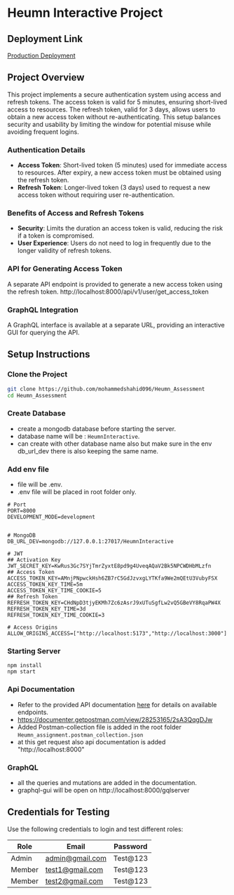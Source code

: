 # Heumn Interactive Project

## Deployment Link

[Production Deployment](http://your-deployment-link.com)

## Project Overview

This project implements a secure authentication system using access and refresh tokens. The access token is valid for 5 minutes, ensuring short-lived access to resources. The refresh token, valid for 3 days, allows users to obtain a new access token without re-authenticating. This setup balances security and usability by limiting the window for potential misuse while avoiding frequent logins.

### Authentication Details

- **Access Token**: Short-lived token (5 minutes) used for immediate access to resources. After expiry, a new access token must be obtained using the refresh token.
- **Refresh Token**: Longer-lived token (3 days) used to request a new access token without requiring user re-authentication.

### Benefits of Access and Refresh Tokens

- **Security**: Limits the duration an access token is valid, reducing the risk if a token is compromised.
- **User Experience**: Users do not need to log in frequently due to the longer validity of refresh tokens.

### API for Generating Access Token

A separate API endpoint is provided to generate a new access token using the refresh token.
http://localhost:8000/api/v1/user/get_access_token

### GraphQL Integration

A GraphQL interface is available at a separate URL, providing an interactive GUI for querying the API.

## Setup Instructions

### Clone the Project

```bash
git clone https://github.com/mohammedshahid096/Heumn_Assessment
cd Heumn_Assessment
```

### Create Database

- create a mongodb database before starting the server.
- database name will be : `HeumnInteractive`.
- can create with other database name also but make sure in the env db_url_dev there is also keeping the same name.

### Add env file

- file will be .env.
- .env file will be placed in root folder only.

```
# Port
PORT=8000
DEVELOPMENT_MODE=development


# MongoDB
DB_URL_DEV=mongodb://127.0.0.1:27017/HeumnInteractive

# JWT
## Activation Key
JWT_SECRET_KEY=KwRus3Gc7SYjTmrZyxtE8pd9g4UveqAQaV2Bk5NPCWDHbMLzfn
## Access Token
ACCESS_TOKEN_KEY=AMnjPNpwckHsh6ZB7rC5GdJzvxgLYTKfa9We2mQEtU3VubyFSX
ACCESS_TOKEN_KEY_TIME=5m
ACCESS_TOKEN_KEY_TIME_COOKIE=5
## Refresh Token
REFRESH_TOKEN_KEY=CHdNpD3tjyEKMh7Zc6zAsrJ9xUTuSgfLw2vQ5GBeVY8RqaPW4X
REFRESH_TOKEN_KEY_TIME=3d
REFRESH_TOKEN_KEY_TIME_COOKIE=3

# Access Origins
ALLOW_ORIGINS_ACCESS=["http://localhost:5173","http://localhost:3000"]
```

### Starting Server

```
npm install
npm start
```

### Api Documentation

- Refer to the provided API documentation [here](https://documenter.getpostman.com/view/28253165/2sA3QqgDJw) for details on available endpoints.
- https://documenter.getpostman.com/view/28253165/2sA3QqgDJw
- Added Postman-collection file is added in the root folder `Heumn_assignment.postman_collection.json`
- at this get request also api documentation is added "http://localhost:8000"

### GraphQL

- all the queries and mutations are added in the documentation.
- graphql-gui will be open on http://localhost:8000/gqlserver

## Credentials for Testing

Use the following credentials to login and test different roles:

| Role   | Email           | Password |
| ------ | --------------- | -------- |
| Admin  | admin@gmail.com | Test@123 |
| Member | test1@gmail.com | Test@123 |
| Member | test2@gmail.com | Test@123 |
